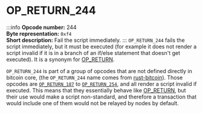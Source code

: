 # OP_RETURN_244
:::info
**Opcode number:** 244  
**Byte representation:** `0xf4`  
**Short description:** Fail the script immediately.
:::
`OP_RETURN_244` fails the script immediately, but it must be executed (for example it does not render a script invalid if it is in a branch of an if/else statement that doesn't get executed). It is a synonym for [OP_RETURN](./OP_RETURN.md).



`OP_RETURN_244` is part of a group of opcodes that are not defined directly in bitcoin core, (the `OP_RETURN_244` name comes from [rust-bitcoin](https://docs.rs/bitcoin/latest/src/bitcoin/blockdata/opcodes.rs.html)). Those opcodes are [`OP_RETURN_187`](./OP_RETURN_187.md) to [`OP_RETURN_254`](./OP_RETURN_254.md), and all render a script invalid if executed. This means that they essentially behave like [OP_RETURN](./OP_RETURN.md), but their use would make a script non-standard, and therefore a transaction that would include one of them would not be relayed by nodes by default.
